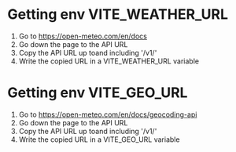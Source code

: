 # Getting env VITE_WEATHER_URL

1. Go to https://open-meteo.com/en/docs
2. Go down the page to the API URL
3. Copy the API URL up toand including '/v1/'
4. Write the copied URL in a VITE_WEATHER_URL variable

# Getting env VITE_GEO_URL

1. Go to https://open-meteo.com/en/docs/geocoding-api
2. Go down the page to the API URL
3. Copy the API URL up toand including '/v1/'
4. Write the copied URL in a VITE_GEO_URL variable
